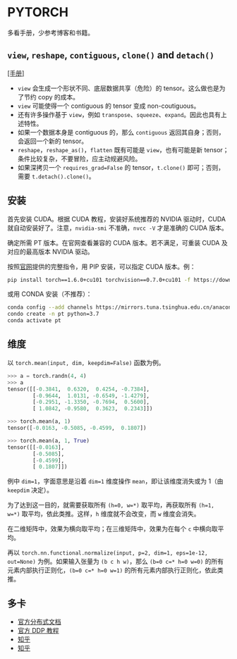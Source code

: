 # PYTORCH

多看手册，少参考博客和书籍。

## `view`, `reshape`, `contiguous`, `clone()` and `detach()`

[[手册]](https://pytorch.org/docs/master/tensor_view.html#tensor-view-doc)

- `view` 会生成一个形状不同、底层数据共享（危险）的 tensor。这么做也是为了节约 copy 的成本。
- `view` 可能使得一个 contiguous 的 tensor 变成 non-coutiguous。
- 还有许多操作基于 `view`，例如 `transpose`、`squeeze`、`expand`。因此也具有上述特性。
- 如果一个数据本身是 contiguous 的，那么 `contiguous` 返回其自身；否则，会返回一个新的 tensor。
- `reshape`，`reshape_as()`，`flatten` 既有可能是 `view`，也有可能是新 tensor；条件比较复杂，不要冒险，应主动规避风险。
- 如果深拷贝一个 `requires_grad=False` 的 tensor，`t.clone()` 即可；否则，需要 `t.detach().clone()`。

## 安装

首先安装 CUDA。根据 CUDA 教程，安装好系统推荐的 NVIDIA 驱动时，CUDA 就自动安装好了。注意，`nvidia-smi` 不准确，`nvcc -V` 才是准确的 CUDA 版本。

确定所需 PT 版本。在官网查看兼容的 CUDA 版本。若不满足，可重装 CUDA 及对应的最高版本 NVIDIA 驱动。

按照[官网](https://pytorch.org/get-started/locally/)提供的完整指令，用 PIP 安装，可以指定 CUDA 版本。例：

```bash
pip install torch==1.6.0+cu101 torchvision==0.7.0+cu101 -f https://download.pytorch.org/whl/torch_stable.html
```

或用 CONDA 安装（不推荐）：

```bash
conda config --add channels https://mirrors.tuna.tsinghua.edu.cn/anaconda/cloud/pytorch/
condo create -n pt python=3.7
conda activate pt
```

## 维度

以 `torch.mean(input, dim, keepdim=False)` 函数为例。

```python
>>> a = torch.randn(4, 4)
>>> a
tensor([[-0.3841,  0.6320,  0.4254, -0.7384],
        [-0.9644,  1.0131, -0.6549, -1.4279],
        [-0.2951, -1.3350, -0.7694,  0.5600],
        [ 1.0842, -0.9580,  0.3623,  0.2343]])

>>> torch.mean(a, 1)
tensor([-0.0163, -0.5085, -0.4599,  0.1807])

>>> torch.mean(a, 1, True)
tensor([[-0.0163],
        [-0.5085],
        [-0.4599],
        [ 0.1807]])
```

例中 `dim=1`，字面意思是沿着 `dim=1` 维度操作 `mean`，即让该维度消失或为 1（由 `keepdim` 决定）。

为了达到这一目的，就需要获取所有 `(h=0, w=*)` 取平均，再获取所有 `(h=1, w=*)` 取平均，依此类推。这样，`h` 维度就不会改变，而 `w` 维度会消失。

在二维矩阵中，效果为横向取平均；在三维矩阵中，效果为在每个 `c` 中横向取平均。

再以 `torch.nn.functional.normalize(input, p=2, dim=1, eps=1e-12, out=None)` 为例。如果输入张量为 `(b c h w)`，那么 `(b=0 c=* h=0 w=0)` 的所有元素内部执行正则化，`(b=0 c=* h=0 w=1)` 的所有元素内部执行正则化，依此类推。

## 多卡

- [官方分布式文档](https://pytorch.org/docs/stable/distributed.html)
- [官方 DDP 教程](https://pytorch.org/tutorials/intermediate/ddp_tutorial.html)
- [知乎](https://zhuanlan.zhihu.com/p/178402798)
- [知乎](https://zhuanlan.zhihu.com/p/76638962)
